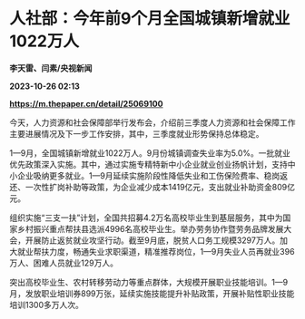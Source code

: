 # 人社部：今年前9个月全国城镇新增就业1022万人
**李天雷、闫素/央视新闻**

**2023-10-26 02:13**

**https://m.thepaper.cn/detail/25069100**

今天，人力资源和社会保障部举行发布会，介绍前三季度人力资源和社会保障工作主要进展情况及下一步工作安排，其中，三季度就业形势保持总体稳定。

1—9月，全国城镇新增就业1022万人。9月份城镇调查失业率为5.0%。一批就业优先政策深入实施。其中，通过实施专精特新中小企业就业创业扬帆计划，支持中小企业吸纳更多就业。1—9月延续实施阶段性降低失业和工伤保险费率、稳岗返还、一次性扩岗补助等政策，为企业减少成本1419亿元，支出就业补助资金809亿元。

组织实施“三支一扶”计划，全国共招募4.2万名高校毕业生到基层服务，其中为国家乡村振兴重点帮扶县选派4996名高校毕业生。举办劳务协作暨劳务品牌发展大会，开展防止返贫就业攻坚行动。截至9月底，脱贫人口务工规模3297万人。加大就业帮扶力度，畅通失业求职渠道，精准推荐岗位，1—9月失业人员再就业396万人、困难人员就业129万人。

突出高校毕业生、农村转移劳动力等重点群体，大规模开展职业技能培训。1—9月，发放职业培训券899万张，延续实施技能提升补贴政策，开展补贴性职业技能培训1300多万人次。